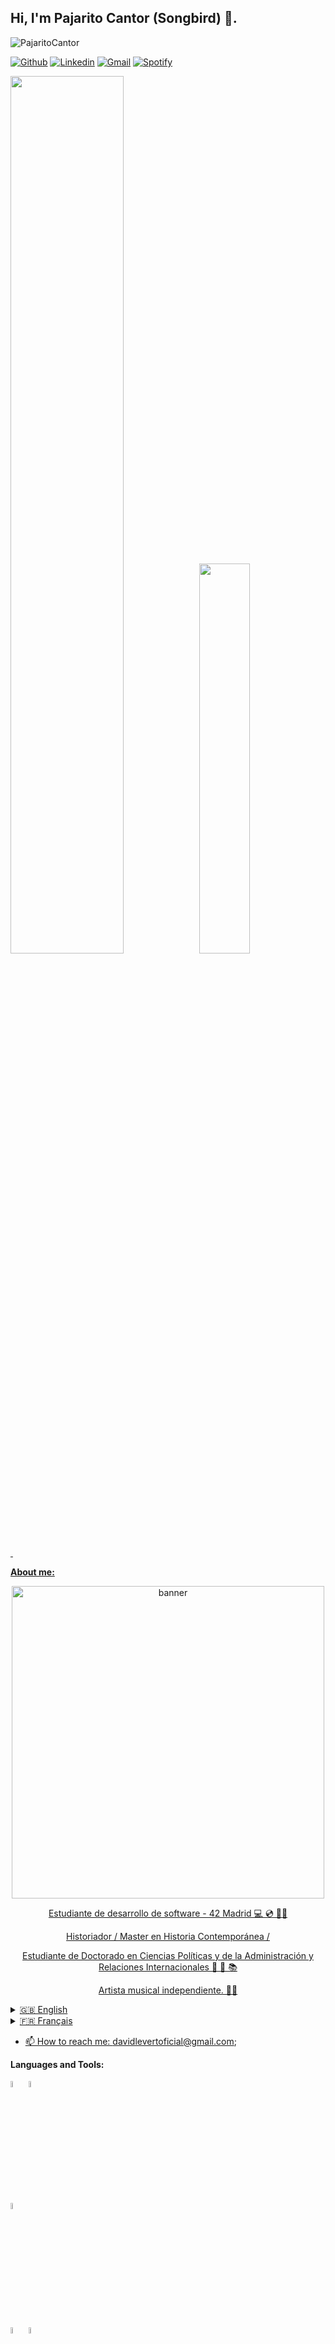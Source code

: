 ## Hi, I'm Pajarito Cantor (Songbird) 👋.

<p align="left"> <img src="https://komarev.com/ghpvc/?username=PajaritoCantor&label=Vistas%20Perfil&color=0e75b6&style=flat" alt="PajaritoCantor" /> </p>

<!-- Badges
Use this website to generate badges: https://shields.io/
-->

[![Github](https://img.shields.io/badge/GitHub-100000?style=for-the-badge&logo=github&logoColor=white)](https://github.com/PajaritoCantor)
[![Linkedin](https://img.shields.io/badge/LinkedIn-0077B5?style=for-the-badge&logo=linkedin&logoColor=white)](https://es.linkedin.com/in/juan-david-rodr%C3%ADguez-laverde-851317242)
[![Gmail](https://img.shields.io/badge/Gmail-D14836?style=for-the-badge&logo=gmail&logoColor=white)](mailto:davidlevertoficial@gmail.com)
[![Spotify](https://img.shields.io/badge/Spotify-1ED760?&style=for-the-badge&logo=spotify&logoColor=white)](https://open.spotify.com/intl-es/artist/60zRQPG7liNJJuUJkz0I9n?si=OMjTGBhsQnKEjfEDvYYnEg)

<a href="https://profile.intra.42.fr/users/jurodrig"><img src="https://badge.mediaplus.ma/greenbinary/jurodrig?1337Badge=off&UM6P=off" width="60%"></a><a href="https://www.42madrid.com/"><img src="https://www.42madrid.com/wp-content/uploads/2019/11/logo-header@2x.png" width="40%">


&nbsp;

**About me:**
<!-- Any image aligned to the right. Beware the width -->
</p>
<p align="center">
  <img width="500" alt="banner" src="https://github.com/PajaritoCantor/PajaritoCantor/assets/157131868/7e8dd6b4-0867-43c9-b95c-2bade162c3da">
</p>

<p align="center">Estudiante de desarrollo de software - 42 Madrid 💻 💿 👨‍💻
<p align="center">Historiador / Master en Historia Contemporánea / 
<p align="center">Estudiante de Doctorado en Ciencias Políticas y de la Administración y Relaciones Internacionales 📜 📖 📚
<p align="center">Artista musical independiente. 🎼🎶

</details>

<details>
  <summary>🇬🇧 English</summary>
  
  ### English

<p align="center">Software development student - 42 Madrid 💻 💿 👨‍💻
<p align="center">Historian / Master in Contemporary History / Doctoral student in Political Sciences and Administration and International Relations 📜 📖 📚
<p align="center">Independent musical artist 🎼🎶
</details>

<details>
  <summary>🇫🇷 Français</summary>
  
  ### Français

<p align="center">Étudiant en développement logiciel à 42 Madrid 💻 💿 👨‍💻
<p align="center">Historien / Master en Histoire contemporaine / Doctorant en Sciences Politiques et Administration et Relations Internationales 📜 📖 📚
<p align="center">Artiste musical indépendant 🎼🎶

</details>


- 📫 How to reach me: davidlevertoficial@gmail.com;

**Languages and Tools:** 


  <!-- Languages and tools. 
  https://simpleicons.org/
  -->
  <code><img width="5%" src="https://unpkg.com/simple-icons@v11/icons/c.svg"></code>
  <code><img width="5%" src="https://unpkg.com/simple-icons@v11/icons/gnubash.svg"></code>
  <br />
  <code><img width="5%" src="https://unpkg.com/simple-icons@v11/icons/git.svg"></code>
  <br />
  <code><img width="5%" src="https://unpkg.com/simple-icons@v11/icons/vim.svg"></code>
  <code><img width="5%" src="https://unpkg.com/simple-icons@v11/icons/visualstudiocode.svg"></code>
  <br />
  <br />
</p> 

[![stats](https://github-readme-stats.vercel.app/api/top-langs/?username=PajaritoCantor&theme=blue-green)](https://github.com/PajaritoCantor)

## My Github Information 📊

<p align="center">&nbsp;<img align="center" src="https://github-readme-stats.vercel.app/api?username=jurodrig&show_icons=true&locale=en" alt="jurodrig" /></p>
<p align="center"><img align="center" src="https://github-readme-streak-stats.herokuapp.com/?user=jurodrig&" alt="jurodrig" /></p>
